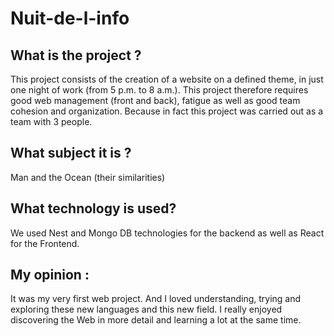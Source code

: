 # Nuit-de-l-info

## What is the project ?
This project consists of the creation of a website on a defined theme, in just one night of work (from 5 p.m. to 8 a.m.). This project therefore requires good web management (front and back), fatigue as well as good team cohesion and organization. Because in fact this project was carried out as a team with 3 people.

## What subject it is ?

Man and the Ocean (their similarities)

## What technology is used?

We used Nest and Mongo DB technologies for the backend as well as React for the Frontend.

## My opinion :

It was my very first web project. And I loved understanding, trying and exploring these new languages ​​and this new field. I really enjoyed discovering the Web in more detail and learning a lot at the same time.
